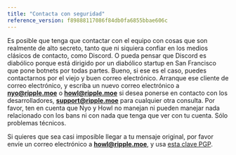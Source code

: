 ```yaml
---
title: "Contacta con seguridad"
reference_version: f89888117086f84db0fa6855bbae606c
---
```

Es posible que tenga que contactar con el equipo con cosas que son realmente de alto secreto, tanto que ni siquiera confiar en los medios clásicos de contacto, como Discord. O pueda pensar que Discord es diabólico porque está dirigido por un diabólico startup en San Francisco que pone botnets por todas partes. Bueno, si ese es el caso, puedes contactarnos por el viejo y buen correo electrónico. Arranque ese cliente de correo electrónico, y escriba un nuevo correo electrónico a **nyo@ripple.moe** o **howl@ripple.moe** si desea ponerse en contacto con los desarrolladores, **support@ripple.moe** para cualquier otra consulta. Por favor, ten en cuenta que Nyo y Howl no manejan ni pueden manejar nada relacionado con los bans ni con nada que tenga que ver con tu cuenta. Sólo problemas técnicos.

Si quieres que sea casi imposible llegar a tu mensaje original, por favor envíe un correo electrónico a **howl@ripple.moe**, y usa [esta clave PGP](https://pgp.mit.edu/pks/lookup?op=vindex&search=0x40D328300D245DA5).
